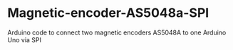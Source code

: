 # Magnetic-encoder-AS5048a-SPI
Arduino code to connect two magnetic encoders AS5048A to one Arduino Uno via SPI
